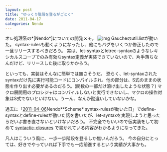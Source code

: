 ```yaml
---
layout: post
title: "ゆっくり階段を登るがごとく"
date: 2011-04-17
categories: Nendo
---
```

オレ処理系の*[Nendo*]についての開発メモ。
 ![img](http://mrg.bz/SYKjVO)
Gaucheのutil.listが動いた。
syntax-rulesも動くようになったし、他にもバグをいくつか修正したので一旦リリースするべきだろう。
実は、let-syntaxとletrec-syntaxのようなレキシカルスコープでのみ有効なsyntax定義が実装できていないので、片手落ちなんだけど、リリースした後に取りかかろう。

といっても、実装はそんなに簡単では無さそうだ。
恐らく、let-syntaxされたsyntaxだけ先に実行可能コードにコンパイルされ、他の部分は、S式のままの状態を作り出す必要があるのだろう。(関数の一部だけ溶け出したような状態？)
マクロ展開用のプロシジャはコンパイルしないと実行できないし、マクロの操作対象はS式でないといけない。うーん、なんか勘違いしていないかな。

過去に「[2011-04-06](/blog-archive/2011/04/06/post/)Nendo**Scheme* syntax-rulesが動いた日」でdefine-syntaxとdefine-rulesが動いた話を書いたが、let-syntaxを実現しようと思ったらだいぶ書き直さないといけないだろう。
不完全でもいいので仮実装をして初めて [syntactic-closures](http://community.schemewiki.org/?syntactic-closures) で書かれている内容がわかるようになってきた。

凡人はこういう風に、一歩一歩階段を登るしか無いんだろう。
今の自分にとっては、好きでやっていれば下手でも一応前進するという実績が大事かも。
